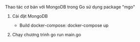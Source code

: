 Thao tác cơ bản với MongoDB trong Go sử dụng package "mgo"

1. Cài đặt MongoDB
    - Build docker-compose: 
    docker-compose up

2. Chạy chương trình
    go run main.go